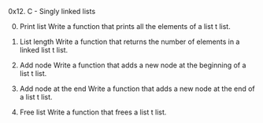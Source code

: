 0x12. C - Singly linked lists

0. Print list
Write a function that prints all the elements of a list t list.

1. List length
Write a function that returns the number of elements in a linked list t list.

2. Add node
Write a function that adds a new node at the beginning of a list t list.

3. Add node at the end
Write a function that adds a new node at the end of a list t list.

4. Free list
Write a function that frees a list t list.
